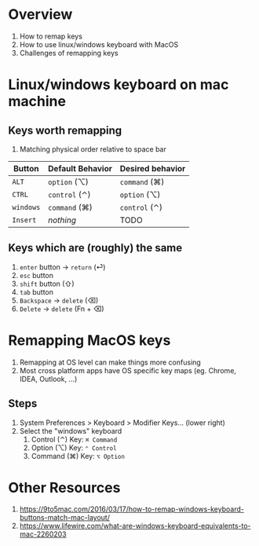 # Overview
1. How to remap keys
1. How to use linux/windows keyboard with MacOS
1. Challenges of remapping keys


# Linux/windows keyboard on mac machine
## Keys worth remapping
1. Matching physical order relative to space bar

|Button|Default Behavior|Desired behavior|
|---|---|---|
|`ALT`|`option` (⌥)|`command` (⌘)|
|`CTRL`|`control` (⌃)|`option` (⌥)|
|`windows`|`command` (⌘)|`control` (⌃)|
|`Insert`|*nothing*|TODO|

## Keys which are (roughly) the same
1. `enter` button -> `return` (⏎)
1. `esc` button
1. `shift` button (⇧)
1. `tab` button
1. `Backspace` -> `delete` (⌫)
1. `Delete` -> `delete` (Fn + ⌫)


# Remapping MacOS keys
1. Remapping at OS level can make things more confusing
1. Most cross platform apps have OS specific key maps (eg. Chrome, IDEA, Outlook, ...)

## Steps
1. System Preferences > Keyboard > Modifier Keys... (lower right)
1. Select the "windows" keyboard
    1. Control (⌃) Key: `⌘ Command`
    1. Option (⌥) Key: `⌃ Control`
    1. Command (⌘) Key: `⌥ Option`


# Other Resources
1. https://9to5mac.com/2016/03/17/how-to-remap-windows-keyboard-buttons-match-mac-layout/
1. https://www.lifewire.com/what-are-windows-keyboard-equivalents-to-mac-2260203
